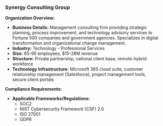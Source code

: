 ### Synergy Consulting Group

**Organization Overview:**
* **Business Details:** Management consulting firm providing strategic planning, process improvement, and technology advisory services to Fortune 500 companies and government agencies. Specializes in digital transformation and organizational change management.
* **Industry:** Technology - Professional Services
* **Size:** 65-95 employees, $15-28M revenue
* **Structure:** Private partnership, national client base, remote-hybrid workforce
* **Technology Infrastructure:** Microsoft 365 cloud suite, customer relationship management (Salesforce), project management tools, secure client portals

**Compliance Requirements:**
* **Applicable Frameworks/Regulations:**
    * SOC2
    * NIST Cybersecurity Framework (CSF) 2.0
    * ISO 27001
    * GDPR
